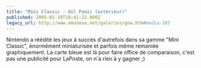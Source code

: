 ```yaml
---
title: "Mini Classic : Oil Panic (extérieur)"
published: 2005-01-19T18:41:22.000Z
legacy_url: http://www.emunova.net/galeries/gnw.htm#media-185
---
```

Nintendo a réédité les jeux à succès d'autrefois dans sa gamme "Mini Classic", énormément miniaturisée et parfois même remaniée graphiquement. La carte bleue est là pour faire office de comparaison, c'est pas une publicité pour LaPoste, on n'a rien à y gagner ;)